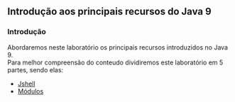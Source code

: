 ## Introdução aos principais recursos do Java 9

### Introdução
Abordaremos neste laboratório os principais recursos introduzidos no Java 9.<br/>
Para melhor compreensão do conteudo dividiremos este laboratório em 5 partes, sendo elas:
 - [Jshell](./parte1/)
 - [Módulos](./parte2/)
<!--
 - [Reative Streams]()
 - [Pequenas modificações na linguagem]()
 - [Novos métodos classe Optional]()
 -->